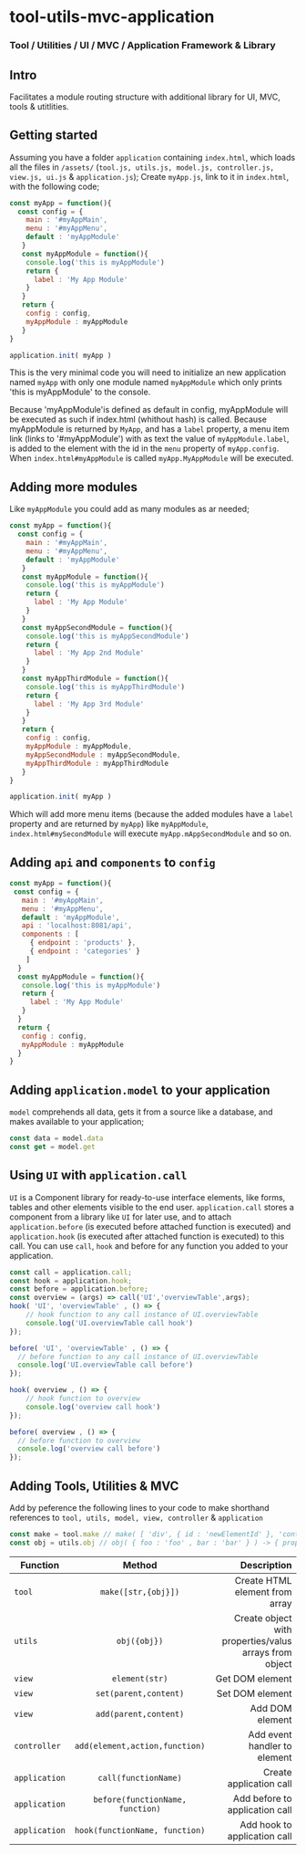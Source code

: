 # tool-utils-mvc-application
### Tool / Utilities / UI / MVC / Application Framework &amp; Library
## Intro
Facilitates a module routing structure with additional library for UI, MVC, tools & utitlities.
## Getting started
Assuming you have a folder `application` containing `index.html`, 
which loads all the files in `/assets/` (`tool.js, utils.js, model.js, controller.js, view.js, ui.js` & `application.js`); 
Create `myApp.js`, link to it in `index.html`, with the following code;

```javascript
const myApp = function(){
  const config = {
    main : '#myAppMain',
    menu : '#myAppMenu',
    default : 'myAppModule'
   }
   const myAppModule = function(){
    console.log('this is myAppModule')
    return {
      label : 'My App Module'
    }
   }
   return {
    config : config,
    myAppModule : myAppModule
   }
}

application.init( myApp )
```
This is the very minimal code you will need to initialize an new application named `myApp` with only one module named `myAppModule` which only prints 'this is myAppModule' to the console. 

Because 'myAppModule'is defined as default in config, myAppModule will be executed as such if index.html (whithout hash) is called. 
Because myAppModule is returned by `MyApp`, and has a `label` property, a menu item link (links to '#myAppModule') with as text the value of `myAppModule.label`, is added to the element with the id in the `menu` property of `myApp.config`.
When `index.html#myAppModule` is called `myApp.MyAppModule` will be executed.

## Adding more modules
Like `myAppModule` you could add as many modules as ar needed;

```javascript
const myApp = function(){
  const config = {
    main : '#myAppMain',
    menu : '#myAppMenu',
    default : 'myAppModule'
   }
   const myAppModule = function(){
    console.log('this is myAppModule')
    return {
      label : 'My App Module'
    }
   }
   const myAppSecondModule = function(){
    console.log('this is myAppSecondModule')
    return {
      label : 'My App 2nd Module'
    }
   }
   const myAppThirdModule = function(){
    console.log('this is myAppThirdModule')
    return {
      label : 'My App 3rd Module'
    }
   }
   return {
    config : config,
    myAppModule : myAppModule,
    myAppSecondModule : myAppSecondModule,
    myAppThirdModule : myAppThirdModule
   }
}

application.init( myApp )
```
Which will add more menu items (because the added modules have a `label` property and are returned by `myApp`) like `myAppModule`, `index.html#mySecondModule` will execute `myApp.mAppSecondModule` and so on.

## Adding `api` and `components` to `config`
 ```javascript
 const myApp = function(){
  const config = {
    main : '#myAppMain',
    menu : '#myAppMenu',
    default : 'myAppModule',
    api : 'localhost:8081/api',
    components : [
      { endpoint : 'products' },
      { endpoint : 'categories' }
     ]
   }
   const myAppModule = function(){
    console.log('this is myAppModule')
    return {
      label : 'My App Module'
    }
   }
   return {
    config : config,
    myAppModule : myAppModule
   }
}
 ```
## Adding `application.model` to your application

`model` comprehends all data, gets it from a source like a database, and makes available to your application;
 ```javascript
 const data = model.data
 const get = model.get
 ```

## Using `UI` with `application.call`
`UI` is a Component library for ready-to-use interface elements, like forms, tables and other elements visible to the end user. `application.call` stores a component from a library like `UI` for later use, and to attach `application.before` (is executed before attached function is executed) and `application.hook` (is executed after attached function is executed) to this call. You can use `call`, `hook` and before for any function you added to your application.

```javascript
const call = application.call;
const hook = application.hook;
const before = application.before;
const overview = (args) => call('UI','overviewTable',args);
hook( 'UI', 'overviewTable' , () => {
    // hook function to any call instance of UI.overviewTable
    console.log('UI.overviewTable call hook')
});

before( 'UI', 'overviewTable' , () => {
  // before function to any call instance of UI.overviewTable
  console.log('UI.overviewTable call before')
});

hook( overview , () => {
    // hook function to overview 
    console.log('overview call hook')
});

before( overview , () => {
  // before function to overview
  console.log('overview call before')
});
```
## Adding Tools, Utilities & MVC

Add by peference the following lines to your code to make shorthand references to `tool, utils, model, view, controller` & `application`

```javascript
const make = tool.make // make( [ 'div', { id : 'newElementId' }, 'content of element' ] -> <div id="newElementId">content of element</div>
const obj = utils.obj // obj( { foo : 'foo' , bar : 'bar' } ) -> { properties : [ foo, bar ], values : [ 'foo', 'bar' ] }
```


| Function       | Method           | Description  |
| ------------- |:-------------:| -----:|
| `tool`      | `make([str,{obj}])` | Create HTML element from array |
| `utils`      | `obj({obj})` | Create object with properties/valus arrays from object|
| `view`      | `element(str)` | Get DOM element |
| `view`      | `set(parent,content)` | Set DOM element |
| `view`      | `add(parent,content)` | Add DOM element |
| `controller`      | `add(element,action,function)` | Add event handler to element |
| `application`      | `call(functionName)` | Create application call |
| `application`      | `before(functionName, function)` | Add before to application call |
| `application`      | `hook(functionName, function)` | Add hook to application call |
